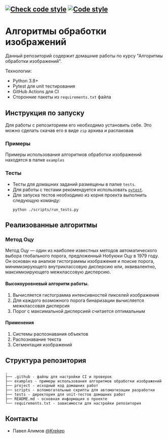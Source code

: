 [![Check code style](https://github.com/JetBrains-Research/formal-lang-course/actions/workflows/code_style.yml/badge.svg)](https://github.com/JetBrains-Research/formal-lang-course/actions/workflows/code_style.yml)
[![Code style](https://img.shields.io/badge/Code%20style-black-000000.svg)](https://github.com/psf/black)
---
# Алгоритмы обработки изображений

Данный репозиторий содержит домашние работы по курсу "Алгоритмы обработки изображений".

Технологии:
- Python 3.8+
- Pytest для unit тестирования
- GitHub Actions для CI
- Сторонние пакеты из `requirements.txt` файла

## Инструкция по запуску

Для работы с репозиторием его необходимо установить себе. Это можно сделать скачав его в виде `zip` архива и распаковав

### Примеры

Примеры использования алгоритмов обработки изображений находятся в папке `examples`

### Тесты

- Тесты для домашних заданий размещены в папке `tests`.
- Для работы с тестами рекомендуется использовать [`pytest`](https://docs.pytest.org/en/stable/).
- Для запуска тестов необходимо из корня проекта выполнить следующую команду:
  ```shell
  python ./scripts/run_tests.py
  ```

## Реализованные алгоритмы

### Метод Оцу

Метод Оцу — один из наиболее известных методов автоматического выбора глобального порога, предложенный Нобуюки Оцу в 1979 году. Он основан на анализе гистограммы изображения и поиске порога, минимизирующего внутриклассовую дисперсию или, эквивалентно, максимизирующего межклассовую дисперсию.

#### Высокоуровневый алгоритм работы.

1. Вычисляется гистограмма интенсивностей пикселей изображения
2. Для каждого возможного порога бинаризации вычисляется межклассовая дисперсия
3. Порог с максимальной дисперсией считается оптимальным

#### Применения

1. Системы распознавания объектов
2. Распознавание текста
3. Сегментация изображений

## Структура репозитория

```text
.
├── .github - файлы для настройки CI и проверок
├── examples - примеры использования алгоритмов обработки изображений
├── project - исходный код домашних работ
├── scripts - вспомогательные скрипты для автоматизации разработки
├── tests - директория для unit-тестов домашних работ
├── README.md - основная информация о проекте
└── requirements.txt - зависимости для настройки репозитория
```

## Контакты

- Павел Алимов [@Krekep](https://github.com/Krekep)
